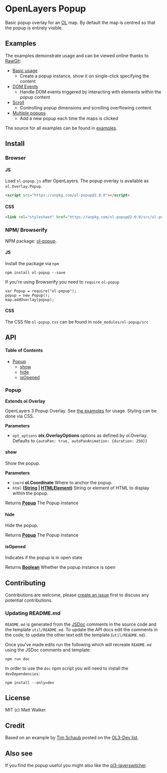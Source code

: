 # OpenLayers Popup

Basic popup overlay for an [OL](https://github.com/openlayers/openlayers) map. By
default the map is centred so that the popup is entirely visible.

## Examples

The examples demonstrate usage and can be viewed online thanks to [RawGit](http://rawgit.com/):

-   [Basic usage](http://rawgit.com/walkermatt/ol-popup/master/examples/popup.html)
    -   Create a popup instance, show it on single-click specifying the content
-   [DOM Events](http://rawgit.com/walkermatt/ol-popup/master/examples/dom-events.html)
    -   Handle DOM events triggered by interacting with elements within the popup content
-   [Scroll](http://rawgit.com/walkermatt/ol-popup/master/examples/scroll.html)
    -   Controlling popup dimensions and scrolling overflowing content
-   [Multiple popups](http://rawgit.com/walkermatt/ol-popup/master/examples/multiple.html)
    -   Add a new popup each time the maps is clicked

The source for all examples can be found in [examples](examples).

## Install

### Browser

#### JS

Load `ol-popup.js` after OpenLayers. The popup overlay is available as `ol.Overlay.Popup`.

```HTML
<script src="https://unpkg.com/ol-popup@2.0.0"></script>
```

#### CSS

```HTML
<link rel="stylesheet" href="https://unpkg.com/ol-popup@2.0.0/src/ol-popup.css" />
```

### NPM/ Browserify

NPM package: [ol-popup](https://www.npmjs.com/package/ol-popup).

#### JS

Install the package via `npm`

    npm install ol-popup --save

If you're using Browserify you need to `require` `ol-popup`

    var Popup = require("ol-popup");
    popup = new Popup();
    map.addOverlay(popup);

#### CSS

The CSS file `ol-popup.css` can be found in `node_modules/ol-popup/src`

## API

<!-- Generated by documentation.js. Update this documentation by updating the source code. -->

#### Table of Contents

-   [Popup](#popup)
    -   [show](#show)
    -   [hide](#hide)
    -   [isOpened](#isopened)

### Popup

**Extends ol.Overlay**

OpenLayers 3 Popup Overlay.
See [the examples](./examples) for usage. Styling can be done via CSS.

**Parameters**

-   `opt_options` **olx.OverlayOptions** options as defined by ol.Overlay. Defaults to
    `{autoPan: true, autoPanAnimation: {duration: 250}}`

#### show

Show the popup.

**Parameters**

-   `coord` **ol.Coordinate** Where to anchor the popup.
-   `html` **([String](https://developer.mozilla.org/docs/Web/JavaScript/Reference/Global_Objects/String) \| [HTMLElement](https://developer.mozilla.org/docs/Web/HTML/Element))** String or element of HTML to display within the popup.

Returns **[Popup](#popup)** The Popup instance

#### hide

Hide the popup.

Returns **[Popup](#popup)** The Popup instance

#### isOpened

Indicates if the popup is in open state

Returns **[Boolean](https://developer.mozilla.org/docs/Web/JavaScript/Reference/Global_Objects/Boolean)** Whether the popup instance is open

## Contributing

Contributions are welcome, please [create an issue](https://github.com/walkermatt/ol-popup/issues) first to discuss any potential contributions.

### Updating README.md

`README.md` is generated from the [JSDoc](http://usejsdoc.org/) comments in the source code and the template `util/README.md`. To update the API docs edit the comments in the code; to update the other text edit the template (`util/README.md`).

Once you've made edits run the following which will recreate `README.md` using the JSDoc comments and template:

    npm run doc

In order to use the `doc` npm script you will need to install the `devDependencies`:

    npm install --only=dev

## License

MIT (c) Matt Walker.

## Credit

Based on an example by [Tim Schaub](https://github.com/tschaub) posted on the
[OL3-Dev list](https://groups.google.com/forum/#!forum/ol3-dev).

## Also see

If you find the popup useful you might also like the
[ol3-layerswitcher](https://github.com/walkermatt/ol3-layerswitcher).
